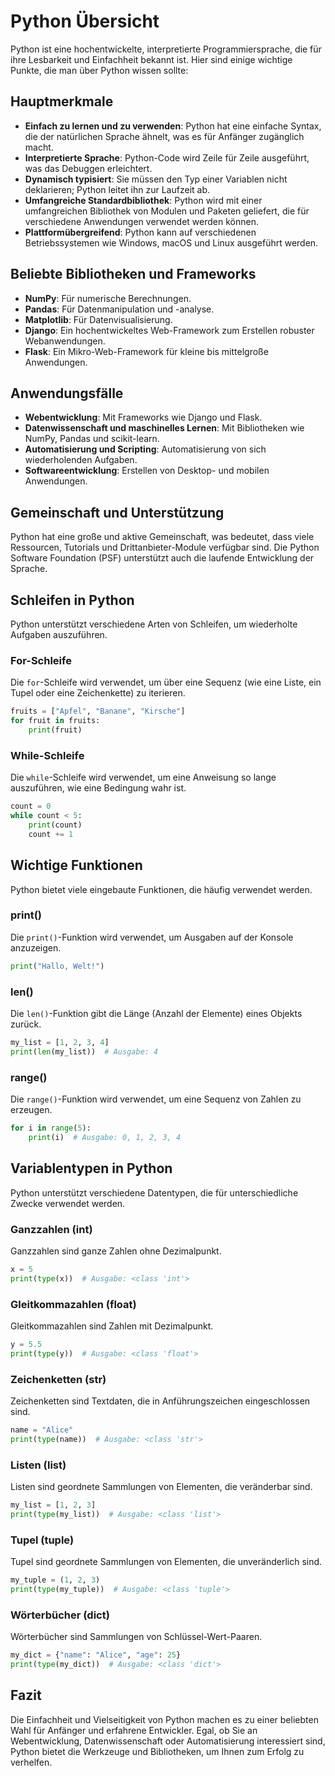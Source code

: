 # Python Übersicht

Python ist eine hochentwickelte, interpretierte Programmiersprache, die für ihre Lesbarkeit und Einfachheit bekannt ist. Hier sind einige wichtige Punkte, die man über Python wissen sollte:

## Hauptmerkmale
- **Einfach zu lernen und zu verwenden**: Python hat eine einfache Syntax, die der natürlichen Sprache ähnelt, was es für Anfänger zugänglich macht.
- **Interpretierte Sprache**: Python-Code wird Zeile für Zeile ausgeführt, was das Debuggen erleichtert.
- **Dynamisch typisiert**: Sie müssen den Typ einer Variablen nicht deklarieren; Python leitet ihn zur Laufzeit ab.
- **Umfangreiche Standardbibliothek**: Python wird mit einer umfangreichen Bibliothek von Modulen und Paketen geliefert, die für verschiedene Anwendungen verwendet werden können.
- **Plattformübergreifend**: Python kann auf verschiedenen Betriebssystemen wie Windows, macOS und Linux ausgeführt werden.

## Beliebte Bibliotheken und Frameworks
- **NumPy**: Für numerische Berechnungen.
- **Pandas**: Für Datenmanipulation und -analyse.
- **Matplotlib**: Für Datenvisualisierung.
- **Django**: Ein hochentwickeltes Web-Framework zum Erstellen robuster Webanwendungen.
- **Flask**: Ein Mikro-Web-Framework für kleine bis mittelgroße Anwendungen.

## Anwendungsfälle
- **Webentwicklung**: Mit Frameworks wie Django und Flask.
- **Datenwissenschaft und maschinelles Lernen**: Mit Bibliotheken wie NumPy, Pandas und scikit-learn.
- **Automatisierung und Scripting**: Automatisierung von sich wiederholenden Aufgaben.
- **Softwareentwicklung**: Erstellen von Desktop- und mobilen Anwendungen.

## Gemeinschaft und Unterstützung
Python hat eine große und aktive Gemeinschaft, was bedeutet, dass viele Ressourcen, Tutorials und Drittanbieter-Module verfügbar sind. Die Python Software Foundation (PSF) unterstützt auch die laufende Entwicklung der Sprache.

## Schleifen in Python
Python unterstützt verschiedene Arten von Schleifen, um wiederholte Aufgaben auszuführen.

### For-Schleife
Die `for`-Schleife wird verwendet, um über eine Sequenz (wie eine Liste, ein Tupel oder eine Zeichenkette) zu iterieren.
```python
fruits = ["Apfel", "Banane", "Kirsche"]
for fruit in fruits:
    print(fruit)
```

### While-Schleife
Die `while`-Schleife wird verwendet, um eine Anweisung so lange auszuführen, wie eine Bedingung wahr ist.
```python
count = 0
while count < 5:
    print(count)
    count += 1
```

## Wichtige Funktionen
Python bietet viele eingebaute Funktionen, die häufig verwendet werden.

### print()
Die `print()`-Funktion wird verwendet, um Ausgaben auf der Konsole anzuzeigen.
```python
print("Hallo, Welt!")
```

### len()
Die `len()`-Funktion gibt die Länge (Anzahl der Elemente) eines Objekts zurück.
```python
my_list = [1, 2, 3, 4]
print(len(my_list))  # Ausgabe: 4
```

### range()
Die `range()`-Funktion wird verwendet, um eine Sequenz von Zahlen zu erzeugen.
```python
for i in range(5):
    print(i)  # Ausgabe: 0, 1, 2, 3, 4
```

## Variablentypen in Python
Python unterstützt verschiedene Datentypen, die für unterschiedliche Zwecke verwendet werden.

### Ganzzahlen (int)
Ganzzahlen sind ganze Zahlen ohne Dezimalpunkt.
```python
x = 5
print(type(x))  # Ausgabe: <class 'int'>
```

### Gleitkommazahlen (float)
Gleitkommazahlen sind Zahlen mit Dezimalpunkt.
```python
y = 5.5
print(type(y))  # Ausgabe: <class 'float'>
```

### Zeichenketten (str)
Zeichenketten sind Textdaten, die in Anführungszeichen eingeschlossen sind.
```python
name = "Alice"
print(type(name))  # Ausgabe: <class 'str'>
```

### Listen (list)
Listen sind geordnete Sammlungen von Elementen, die veränderbar sind.
```python
my_list = [1, 2, 3]
print(type(my_list))  # Ausgabe: <class 'list'>
```

### Tupel (tuple)
Tupel sind geordnete Sammlungen von Elementen, die unveränderlich sind.
```python
my_tuple = (1, 2, 3)
print(type(my_tuple))  # Ausgabe: <class 'tuple'>
```

### Wörterbücher (dict)
Wörterbücher sind Sammlungen von Schlüssel-Wert-Paaren.
```python
my_dict = {"name": "Alice", "age": 25}
print(type(my_dict))  # Ausgabe: <class 'dict'>
```

## Fazit
Die Einfachheit und Vielseitigkeit von Python machen es zu einer beliebten Wahl für Anfänger und erfahrene Entwickler. Egal, ob Sie an Webentwicklung, Datenwissenschaft oder Automatisierung interessiert sind, Python bietet die Werkzeuge und Bibliotheken, um Ihnen zum Erfolg zu verhelfen.
